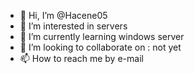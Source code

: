 - 👋 Hi, I’m @Hacene05
- 👀 I’m interested in servers
- 🌱 I’m currently learning windows server
- 💞️ I’m looking to collaborate on : not yet
- 📫 How to reach me by e-mail

<!---
Hacene05/Hacene05 is a ✨ special ✨ repository because its `README.md` (this file) appears on your GitHub profile.
You can click the Preview link to take a look at your changes.
--->
